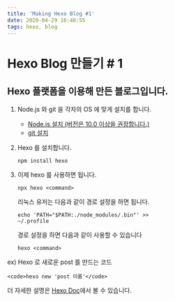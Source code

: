 ```yaml
---
title: 'Making Hexo Blog #1'
date: 2020-04-29 16:40:55
tags: hexo, blog
---
```


# Hexo Blog 만들기 # 1

## Hexo 플랫폼을 이용해 만든 블로그입니다.

<!--more-->

1. Node.js 와 git 을 각자의 OS 에 맞게 설치를 합니다.
    - [Node.js 설치 (버전은 10.0 이상을 권장합니다.)](https://nodejs.org/en/)
    - [git 설치](https://git-scm.com/)
2. Hexo 를 설치합니다.    
   
    <code>npm install hexo</code>    

3. 이제 hexo 를 사용하면 됩니다.    
   
    <code>npx hexo \<command> </code>    

    리눅스 유저는 다음과 같이 경로 설정을 하면 됩니다.    

    <code>echo 'PATH="$PATH:./node_modules/.bin"' >> ~/.profile</code>

    경로 설정을 하면 다음과 같이 사용할 수 있습니다      

    <code>hexo \<command></code>

ex) Hexo 로 새로운 post 를 만드는 코드    

    <code>hexo new 'post 이름'</code>

더 자세한 설명은 [Hexo Doc](https://hexo.io/docs/)에서 볼 수 있습니다.